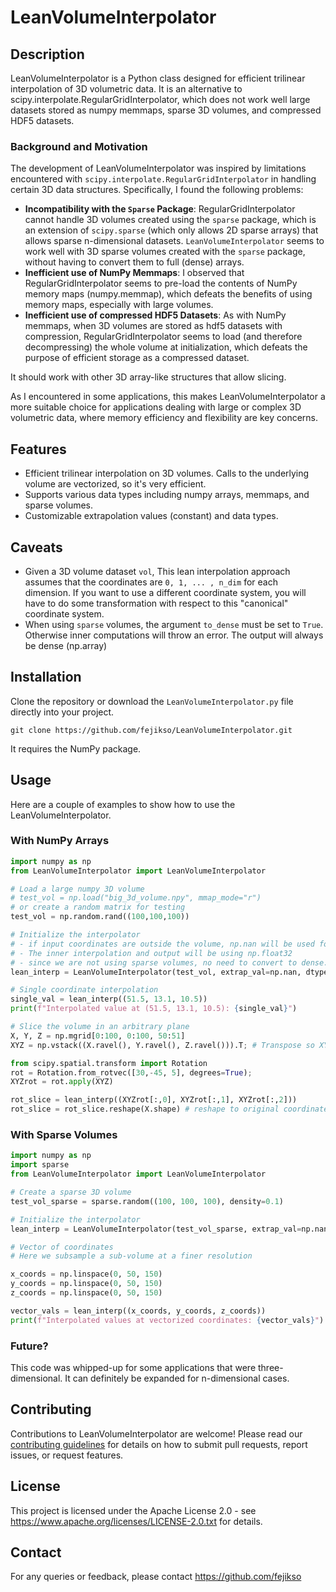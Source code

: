 # LeanVolumeInterpolator

## Description
LeanVolumeInterpolator is a Python class designed for efficient trilinear interpolation of 3D volumetric data. It is an alternative to scipy.interpolate.RegularGridInterpolator, which does not work well large datasets stored as numpy memmaps, sparse 3D volumes, and compressed HDF5 datasets.

### Background and Motivation
The development of LeanVolumeInterpolator was inspired by limitations encountered with `scipy.interpolate.RegularGridInterpolator` in handling certain 3D data structures. Specifically, I found the following problems:

- **Incompatibility with the `Sparse` Package**: RegularGridInterpolator cannot handle 3D volumes created using the `sparse` package, which is an extension of `scipy.sparse` (which only allows 2D sparse arrays) that allows sparse n-dimensional datasets. `LeanVolumeInterpolator` seems to work well with 3D sparse volumes created with the `sparse` package, without having to convert them to full (dense) arrays.
- **Inefficient use of NumPy Memmaps**: I observed that RegularGridInterpolator seems to pre-load the contents of NumPy memory maps (numpy.memmap), which defeats the benefits of using memory maps, especially with large volumes.
- **Inefficient use of compressed HDF5 Datasets**: As with NumPy memmaps, when 3D volumes are stored as hdf5 datasets with compression, RegularGridInterpolator seems to load (and therefore decompressing) the whole volume at initialization, which defeats the purpose of efficient storage as a compressed dataset. 

It should work with other 3D array-like structures that allow slicing. 

As I encountered in some applications, this makes LeanVolumeInterpolator a more suitable choice for applications dealing with large or complex 3D volumetric data, where memory efficiency and flexibility are key concerns.

## Features
- Efficient trilinear interpolation on 3D volumes. Calls to the underlying volume are vectorized, so it's very efficient.
- Supports various data types including numpy arrays, memmaps, and sparse volumes.
- Customizable extrapolation values (constant) and data types.

## Caveats
* Given a 3D volume dataset `vol`, This lean interpolation approach assumes that the coordinates are `0, 1, ... , n_dim` for each dimension. If you want to use a different coordinate system, you will have to do some transformation with respect to this "canonical" coordinate system.
* When using `sparse` volumes, the argument `to_dense` must be set to `True`. Otherwise inner computations will throw an error. The output will always be dense (np.array)

## Installation
Clone the repository or download the `LeanVolumeInterpolator.py` file directly into your project.
```
git clone https://github.com/fejikso/LeanVolumeInterpolator.git
```

It requires the NumPy package.
## Usage
Here are a couple of examples to show how to use the LeanVolumeInterpolator.

### With NumPy Arrays
```python
import numpy as np
from LeanVolumeInterpolator import LeanVolumeInterpolator

# Load a large numpy 3D volume
# test_vol = np.load("big_3d_volume.npy", mmap_mode="r")
# or create a random matrix for testing
test_vol = np.random.rand((100,100,100))

# Initialize the interpolator
# - if input coordinates are outside the volume, np.nan will be used for extrapolation.
# - The inner interpolation and output will be using np.float32
# - since we are not using sparse volumes, no need to convert to dense.
lean_interp = LeanVolumeInterpolator(test_vol, extrap_val=np.nan, dtype=np.float32, to_dense=False)

# Single coordinate interpolation
single_val = lean_interp((51.5, 13.1, 10.5))
print(f"Interpolated value at (51.5, 13.1, 10.5): {single_val}")

# Slice the volume in an arbitrary plane
X, Y, Z = np.mgrid[0:100, 0:100, 50:51]
XYZ = np.vstack((X.ravel(), Y.ravel(), Z.ravel())).T; # Transpose so XYZ is shape (n_coords, 3)

from scipy.spatial.transform import Rotation
rot = Rotation.from_rotvec([30,-45, 5], degrees=True);
XYZrot = rot.apply(XYZ)

rot_slice = lean_interp((XYZrot[:,0], XYZrot[:,1], XYZrot[:,2]))
rot_slice = rot_slice.reshape(X.shape) # reshape to original coordinate matrix

```

### With Sparse Volumes
```python
import numpy as np
import sparse
from LeanVolumeInterpolator import LeanVolumeInterpolator

# Create a sparse 3D volume
test_vol_sparse = sparse.random((100, 100, 100), density=0.1)

# Initialize the interpolator
lean_interp = LeanVolumeInterpolator(test_vol_sparse, extrap_val=np.nan, dtype=np.float32, to_dense=True)

# Vector of coordinates
# Here we subsample a sub-volume at a finer resolution

x_coords = np.linspace(0, 50, 150)
y_coords = np.linspace(0, 50, 150)
z_coords = np.linspace(0, 50, 150)

vector_vals = lean_interp((x_coords, y_coords, z_coords))
print(f"Interpolated values at vectorized coordinates: {vector_vals}")
```

### Future?
This code was whipped-up for some applications that were three-dimensional. It can definitely be expanded for n-dimensional cases.
## Contributing
Contributions to LeanVolumeInterpolator are welcome! Please read our [contributing guidelines](CONTRIBUTING.md) for details on how to submit pull requests, report issues, or request features.

## License
This project is licensed under the Apache License 2.0 - see https://www.apache.org/licenses/LICENSE-2.0.txt  for details.

## Contact
For any queries or feedback, please contact https://github.com/fejikso
